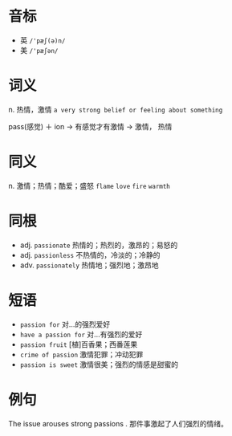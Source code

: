 # 音标

- 英 `/'pæʃ(ə)n/`
- 美 `/'pæʃən/`

# 词义

n. 热情，激情
`a very strong belief or feeling about something`



pass(感觉) ＋ ion → 有感觉才有激情 → 激情， 热情

# 同义

n. 激情；热情；酷爱；盛怒
`flame` `love` `fire` `warmth`

# 同根

- adj. `passionate` 热情的；热烈的，激昂的；易怒的
- adj. `passionless` 不热情的，冷淡的；冷静的
- adv. `passionately` 热情地；强烈地；激昂地

# 短语

- `passion for` 对…的强烈爱好
- `have a passion for` 对…有强烈的爱好
- `passion fruit` [植]百香果；西番莲果
- `crime of passion` 激情犯罪；冲动犯罪
- `passion is sweet` 激情很美；强烈的情感是甜蜜的

# 例句

The issue arouses strong passions .
那件事激起了人们强烈的情绪。



